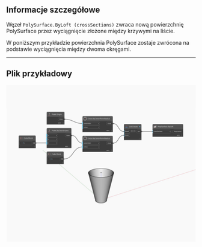 ## Informacje szczegółowe
Węzeł `PolySurface.ByLoft (crossSections)` zwraca nową powierzchnię PolySurface przez wyciągnięcie złożone między krzywymi na liście.

W poniższym przykładzie powierzchnia PolySurface zostaje zwrócona na podstawie wyciągnięcia między dwoma okręgami.

___
## Plik przykładowy

![ByLoft (crossSections)](./Autodesk.DesignScript.Geometry.PolySurface.ByLoft(crossSections)_img.jpg)

